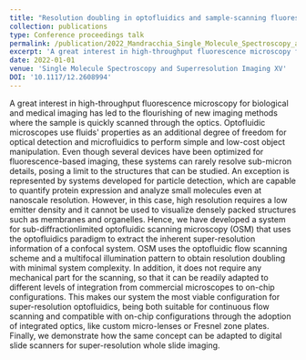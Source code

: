 ```yaml
---
title: "Resolution doubling in optofluidics and sample-scanning fluorescence microscopy"
collection: publications
type: Conference proceedings talk
permalink: /publication/2022_Mandracchia_Single_Molecule_Spectroscopy_and_Superresolution_Imaging_XV
excerpt: 'A great interest in high-throughput fluorescence microscopy for biological and medical imaging has led to the flourishing of new imaging methods where the sample is quickly scanned through the optics. Optofluidic microscopes use fluids&apos; properties as an additional degree of freedom for optical detection and microfluidics to perform simple and low-cost object manipulation. Even though several devices have been optimized for fluorescence-based imaging, these systems can rarely resolve sub-micron details, posing a limit to the structures that can be studied. An exception is represented by systems developed for particle detection, which are capable to quantify protein expression and analyze small molecules even at nanoscale resolution. However, in this case, high resolution requires a low emitter density and it cannot be used to visualize densely packed structures such as membranes and organelles. Hence, we have developed a system for sub-diffractionlimited optofluidic scanning microscopy (OSM) that uses the optofluidics paradigm to extract the inherent super-resolution information of a confocal system. OSM uses the optofluidic flow scanning scheme and a multifocal illumination pattern to obtain resolution doubling with minimal system complexity. In addition, it does not require any mechanical part for the scanning, so that it can be readily adapted to different levels of integration from commercial microscopes to on-chip configurations. This makes our system the most viable configuration for super-resolution optofluidics, being both suitable for continuous flow scanning and compatible with on-chip configurations through the adoption of integrated optics, like custom micro-lenses or Fresnel zone plates. Finally, we demonstrate how the same concept can be adapted to digital slide scanners for super-resolution whole slide imaging.'
date: 2022-01-01
venue: 'Single Molecule Spectroscopy and Superresolution Imaging XV'
DOI: '10.1117/12.2608994'
---
```

A great interest in high-throughput fluorescence microscopy for biological and medical imaging has led to the flourishing of new imaging methods where the sample is quickly scanned through the optics. Optofluidic microscopes use fluids&apos; properties as an additional degree of freedom for optical detection and microfluidics to perform simple and low-cost object manipulation. Even though several devices have been optimized for fluorescence-based imaging, these systems can rarely resolve sub-micron details, posing a limit to the structures that can be studied. An exception is represented by systems developed for particle detection, which are capable to quantify protein expression and analyze small molecules even at nanoscale resolution. However, in this case, high resolution requires a low emitter density and it cannot be used to visualize densely packed structures such as membranes and organelles. Hence, we have developed a system for sub-diffractionlimited optofluidic scanning microscopy (OSM) that uses the optofluidics paradigm to extract the inherent super-resolution information of a confocal system. OSM uses the optofluidic flow scanning scheme and a multifocal illumination pattern to obtain resolution doubling with minimal system complexity. In addition, it does not require any mechanical part for the scanning, so that it can be readily adapted to different levels of integration from commercial microscopes to on-chip configurations. This makes our system the most viable configuration for super-resolution optofluidics, being both suitable for continuous flow scanning and compatible with on-chip configurations through the adoption of integrated optics, like custom micro-lenses or Fresnel zone plates. Finally, we demonstrate how the same concept can be adapted to digital slide scanners for super-resolution whole slide imaging.
